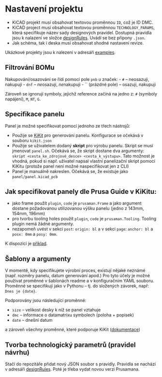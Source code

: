 # Nastavení projektu

- KiCAD projekt musí obsahovat textovou proměnnou `ID`, což je ID DMC.
- KiCAD project musí obsahovat textovou proměnnou `TECHNOLOGY_PARAMS`, která
  specifikuje název sady designových pravidel. Dostupná pravidla jsou k nalazení
  ve složce [designRules](../prusaman/resources/designRules/). Uvádí se bez
  přípony `.json`.
- Jak schéma, tak i deska musí obsahovat shodné nastavení revize.

Ukázkové projekty jsou k nalezení v adresáři [examples](examples).


## Filtrování BOMu

Nakupování/osazování se řídí pomocí pole `pnb` u značek:
    - `#` – neosazuji, nakupuji
    - `dnf` – *ne*osazuji, *ne*nakupuji
    - `` (prázdné pole) – osazuji, nakupuji

Zároveň se ignorují symboly, jejichž reference začíná na jedno z:
`#` (symboly napájení), `M`, `NT`, `G`.

## Specifikace panelu

Panel je možné specifikovat pomocí jednoho ze třech nástrojů:
- Použije se [KiKit](https://github.com/yaqwsx/KiKit) pro generování
  panelu. Konfigurace se očekává v souboru `kikit.json`
- Použije se uživatelem dodaný **skript** pro výrobu panelu. Skript se
  musí jmenovat `panel.sh`. Očekává se, že skript dostane dva argumenty: `skript
  <cesta_ke_zdrojové_desce> <cesta_k_výstupu>`. Tato možnost je vhodná, pokud si
  např. uživatel napsal vlastní panelizační skript pomocí KiKitu (protože panel
  není možné naspecifikovat jen z CLI)
- Panel je manuálně nakreslen. Očekává se, že existuje jako
  `panel/panel.kicad_pcb`

## Jak specifikovat panely dle Prusa Guide v KiKitu:

- jako frame použít `plugin`, `code` je `prusaman.Frame` a jako argument dostane
  požadovanou utilizovanou výšku panelu (jedno z 143mm, 154mm, 196mm)
- pro tvorbu tooling holes použít `plugin`, `code` je `prusaman.Tooling`.
  Tooling plugin nemá žádné argumenty.
- nezapomeň uvést v sekci `post`: `origin: bl` a v sekci `page`: `anchor: bl` a
  `posx: 0mm` a `posy: 0mm`.

K dispozici je [příklad](examples/simple_pnb/kikit.json).

## Šablony a argumenty

V momentě, kdy specifikujete výrobní proces, existují nějaké neznámé (např.
rozměry panelu, datum generování apod.) Pro tyto účely je možné používat
proměnné v šablonách readme a v konfiguračním YAML souboru. Proměnné se
specifikují jako v Pythonu – tj. do složených závorek, např: `Dnes je {date}`.

Podporovány jsou následující proměnné:
- `size` – velikost desky k níž se panel vztahuje
- `dmc` – informace o datamatrixu symbolech (poloha + popisek)
- `date` – dnešní datum

a zároveň všechny proměnné, které podporuje KiKit
([dokumentace](https://github.com/yaqwsx/KiKit/blob/master/doc/panelizeCli.md#available-variables-in-text))

## Tvorba technologický parametrů (pravidel návrhu)

Stačí do repozitáře přidat nový JSON soubor s pravidly. Pravidla se nachází v
adresáři [designRules](../prusaman/resources/designRules/). Poté je třeba vydat
novou verzi Prusamana.
